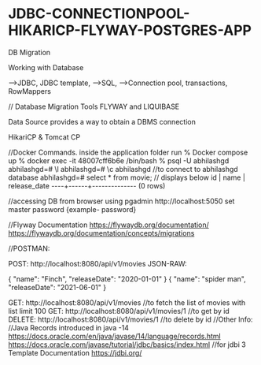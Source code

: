 # JDBC-CONNECTIONPOOL-HIKARICP-FLYWAY-POSTGRES-APP
DB Migration

Working with Database

—>JDBC, JDBC template,
—>SQL,
—>Connection pool, transactions, RowMappers

// Database Migration Tools
FLYWAY and LIQUIBASE

Data Source provides a way to obtain a DBMS connection

HikariCP & Tomcat CP


//Docker Commands. inside the application folder run
% Docker compose up
% docker exec -it 48007cff6b6e /bin/bash
% psql -U abhilashgd
abhilashgd=# \l
abhilashgd=# \c abhilashgd //to connect to abhilashgd database
abhilashgd=# select * from movie; // displays below
id | name | release_date
----+------+--------------
(0 rows)


//accessing DB from browser using pgadmin
http://localhost:5050
set master password {example- password}



//Flyway Documentation
https://flywaydb.org/documentation/
https://flywaydb.org/documentation/concepts/migrations

//POSTMAN:



POST: http://localhost:8080/api/v1/movies
JSON-RAW:

{
"name":  "Finch",
"releaseDate": "2020-01-01"
}
{
"name":  "spider man",
"releaseDate": "2021-06-01"
}

GET: http://localhost:8080/api/v1/movies //to fetch the list of movies with list limit 100
GET: http://localhost:8080/api/v1/movies/1 //to get by id
DELETE: http://localhost:8080/api/v1/movies/1 //to delete by id
//Other Info:
//Java Records introduced in java -14
https://docs.oracle.com/en/java/javase/14/language/records.html
https://docs.oracle.com/javase/tutorial/jdbc/basics/index.html
//for jdbi 3 Template Documentation https://jdbi.org/
